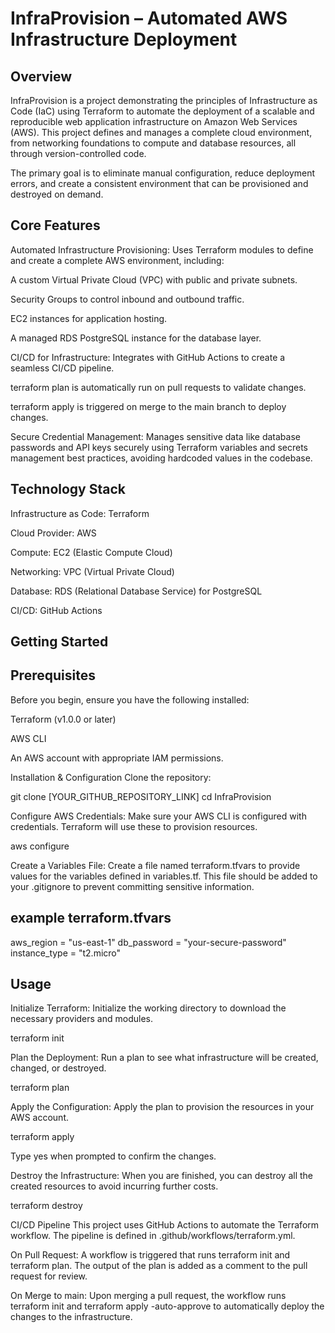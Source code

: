 # InfraProvision – Automated AWS Infrastructure Deployment
## Overview
InfraProvision is a project demonstrating the principles of Infrastructure as Code (IaC) using Terraform to automate the deployment of a scalable and reproducible web application infrastructure on Amazon Web Services (AWS). This project defines and manages a complete cloud environment, from networking foundations to compute and database resources, all through version-controlled code.

The primary goal is to eliminate manual configuration, reduce deployment errors, and create a consistent environment that can be provisioned and destroyed on demand.

## Core Features
Automated Infrastructure Provisioning: Uses Terraform modules to define and create a complete AWS environment, including:

A custom Virtual Private Cloud (VPC) with public and private subnets.

Security Groups to control inbound and outbound traffic.

EC2 instances for application hosting.

A managed RDS PostgreSQL instance for the database layer.

CI/CD for Infrastructure: Integrates with GitHub Actions to create a seamless CI/CD pipeline.

terraform plan is automatically run on pull requests to validate changes.

terraform apply is triggered on merge to the main branch to deploy changes.

Secure Credential Management: Manages sensitive data like database passwords and API keys securely using Terraform variables and secrets management best practices, avoiding hardcoded values in the codebase.

## Technology Stack
Infrastructure as Code: Terraform

Cloud Provider: AWS

Compute: EC2 (Elastic Compute Cloud)

Networking: VPC (Virtual Private Cloud)

Database: RDS (Relational Database Service) for PostgreSQL

CI/CD: GitHub Actions

## Getting Started
## Prerequisites
Before you begin, ensure you have the following installed:

Terraform (v1.0.0 or later)

AWS CLI

An AWS account with appropriate IAM permissions.

Installation & Configuration
Clone the repository:

git clone [YOUR_GITHUB_REPOSITORY_LINK]
cd InfraProvision

Configure AWS Credentials:
Make sure your AWS CLI is configured with credentials. Terraform will use these to provision resources.

aws configure

Create a Variables File:
Create a file named terraform.tfvars to provide values for the variables defined in variables.tf. This file should be added to your .gitignore to prevent committing sensitive information.

## example terraform.tfvars
aws_region      = "us-east-1"
db_password     = "your-secure-password"
instance_type   = "t2.micro"

## Usage
Initialize Terraform:
Initialize the working directory to download the necessary providers and modules.

terraform init

Plan the Deployment:
Run a plan to see what infrastructure will be created, changed, or destroyed.

terraform plan

Apply the Configuration:
Apply the plan to provision the resources in your AWS account.

terraform apply

Type yes when prompted to confirm the changes.

Destroy the Infrastructure:
When you are finished, you can destroy all the created resources to avoid incurring further costs.

terraform destroy

CI/CD Pipeline
This project uses GitHub Actions to automate the Terraform workflow. The pipeline is defined in .github/workflows/terraform.yml.

On Pull Request: A workflow is triggered that runs terraform init and terraform plan. The output of the plan is added as a comment to the pull request for review.

On Merge to main: Upon merging a pull request, the workflow runs terraform init and terraform apply -auto-approve to automatically deploy the changes to the infrastructure.
